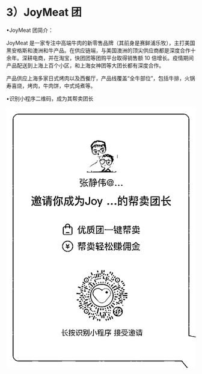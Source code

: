 # 3）JoyMeat 团

•JoyMeat 团简介：

JoyMeat 是一家专注中高端牛肉的新零售品牌（其前身是赛鲜浦乐牧），主打美国黑安格斯和澳洲和牛产品。在供应链端，与美国澳洲的顶尖供应商都是深度合作十余年。深耕电商，并在淘宝，快团团等团购平台取得销售额 10 倍增长。疫情期间产品配送到上海上百个小区，和上海女神团等大团长都有深度合作。

产品供应上海多家日式烤肉以及西餐厅，产品线覆盖“全牛部位”，包括牛排，火锅寿喜烧，烤肉，牛肉饼，中式炖煮等。

•识别小程序二维码，成为其帮卖团长

![](img/b3a76006bc22822a209f10a742cf228c.png)
